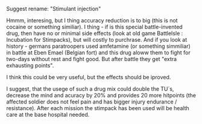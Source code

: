Suggest rename: "Stimulant injection"

Hmmm, interesing, but I thing accuracy reduction is to big (this is not
cocaine or something similiar). I thing - if is this special
battle-invented drug, then have no or minimal side effects (look at old
game BattleIsle : Incubation for Stimpacks), but will costly to
purchrase. And if you look at history - germans paratroopers used
amfetamine (or something simmiliar) in battle at Eben Emael (Belgian
fort) and this drug aloww them to fight for two-days without rest and
fight good. But after battle they get "extra exhausting points".

I think this could be very useful, but the effects should be iproved.

I suggest, that the usege of such a drug mix could double the TU´s,
decrease the mind and acuracy by 20% and provides 20 more hitpoints (the
affected soldier does not feel pain and has bigger injury endurance /
resistance). After each mission the stimpack has been used will be
health care at the base hospital needed.